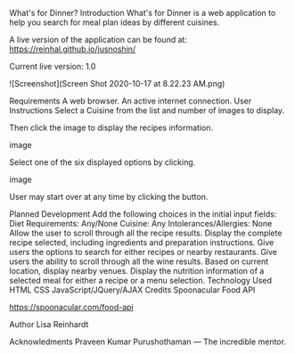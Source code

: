 What's for Dinner?
Introduction
What's for Dinner is a web application to help you search for meal plan ideas by different cuisines.

A live version of the application can be found at: https://reinhal.github.io/jusnoshin/

Current live version: 1.0

![Screenshot](Screen Shot 2020-10-17 at 8.22.23 AM.png)


Requirements
A web browser.
An active internet connection.
User Instructions
Select a Cuisine from the list and number of images to display.

Then click the image to display the recipes information.

image

Select one of the six displayed options by clicking.

image

User may start over at any time by clicking the button.

Planned Development
Add the following choices in the initial input fields:
Diet Requirements: Any/None
Cuisine: Any
Intolerances/Allergies: None
Allow the user to scroll through all the recipe results.
Display the complete recipe selected, including ingredients and preparation instructions.
Give users the options to search for either recipes or nearby restaurants.
Give users the ability to scroll through all the wine results.
Based on current location, display nearby venues.
Display the nutrition information of a selected meal for either a recipe or a menu selection.
Technology Used
HTML
CSS
JavaScript/JQuery/AJAX
Credits
Spoonacular Food API

https://spoonacular.com/food-api

Author
Lisa Reinhardt

Acknowledments
Praveen Kumar Purushothaman — The incredible mentor.
